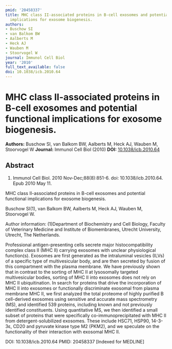 ```yaml
---
pmid: '20458337'
title: MHC class II-associated proteins in B-cell exosomes and potential functional
  implications for exosome biogenesis.
authors:
- Buschow SI
- van Balkom BW
- Aalberts M
- Heck AJ
- Wauben M
- Stoorvogel W
journal: Immunol Cell Biol
year: '2010'
full_text_available: false
doi: 10.1038/icb.2010.64
---
```


# MHC class II-associated proteins in B-cell exosomes and potential functional implications for exosome biogenesis.
**Authors:** Buschow SI, van Balkom BW, Aalberts M, Heck AJ, Wauben M, Stoorvogel W
**Journal:** Immunol Cell Biol (2010)
**DOI:** [10.1038/icb.2010.64](https://doi.org/10.1038/icb.2010.64)

## Abstract

1. Immunol Cell Biol. 2010 Nov-Dec;88(8):851-6. doi: 10.1038/icb.2010.64. Epub
2010  May 11.

MHC class II-associated proteins in B-cell exosomes and potential functional 
implications for exosome biogenesis.

Buschow SI(1), van Balkom BW, Aalberts M, Heck AJ, Wauben M, Stoorvogel W.

Author information:
(1)Department of Biochemistry and Cell Biology, Faculty of Veterinary Medicine 
and Institute of Biomembranes, Utrecht University, Utrecht, The Netherlands.

Professional antigen-presenting cells secrete major histocompatibility complex 
class II (MHC II) carrying exosomes with unclear physiological function(s). 
Exosomes are first generated as the intraluminal vesicles (ILVs) of a specific 
type of multivesicular body, and are then secreted by fusion of this compartment 
with the plasma membrane. We have previously shown that in contrast to the 
sorting of MHC II at lysosomally targeted multivesicular bodies, sorting of MHC 
II into exosomes does not rely on MHC II ubiquitination. In search for proteins 
that drive the incorporation of MHC II into exosomes or functionally 
discriminate exosomal from plasma membrane MHC II, we first analyzed the total 
proteome of highly purified B cell-derived exosomes using sensitive and accurate 
mass spectrometry (MS), and identified 539 proteins, including known and not 
previously identified constituents. Using quantitative MS, we then identified a 
small subset of proteins that were specifically co-immunoprecipitated with MHC 
II from detergent-solubilized exosomes. These include HSC71, HSP90, 14-3-3ɛ, 
CD20 and pyruvate kinase type M2 (PKM2), and we speculate on the functionality 
of their interaction with exosomal MHC II.

DOI: 10.1038/icb.2010.64
PMID: 20458337 [Indexed for MEDLINE]
